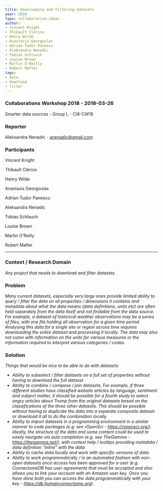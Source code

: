 ```yaml
---
title: Downloading and filtering datasets
year: 2018
type: collaborative-ideas
author:
- Vincent Knight
- Thibault Clérice
- Henry Wilde
- Anastasis Georgoulas
- Adrian-Tudor Panescu
- Aleksandra Nenadic
- Tobias Schlauch
- Louise Brown
- Martin O'Reilly
- Robert Maftei
tags:
- data
- download
- filter
---
```



### Collaborations Workshop 2018 - 2018-03-26

Smarter data sources - Group L - CI8-CW18


### **Reporter**

Aleksandra Nenadic - anenadic@gmail.com


### **Participants**

Vincent Knight

Thibault Clérice

Henry Wilde

Anastasis Georgoulas

Adrian-Tudor Panescu

Aleksandra Nenadic

Tobias Schlauch

Louise Brown

Martin O'Reilly

Robert Maftei


---


### **Context / Research Domain**

_Any project that needs to download and filter datasets._


### **Problem**

_Many current datasets, especially very large ones provide limited ability to query / filter the data on all properties / dimensions it contains and metadata about what the data means (data definitions, units etc) are often held separately from the data itself and not findable from the data source. For example, a dataset of historical weather observations may be a series of files, with one file holding all observation for a given time period. Analysing this data for a single site or region across time requires downloading the entire dataset and processing it locally. The data may also not come with information on the units for various measures or the information required to interpret various categories / codes._


### **Solution**

_Things that would be nice to be able to do with datasets:_

* _Ability to subselect / filter datasets on a full set of properties without having to download the full dataset_
* _Ability to combine / compose / join datasets. For example, if three different studies have classified website articles by language, sentiment and subject matter, it should be possible for a fourth study to select angry articles about Trump from the original datasets based on the classifications of the three other datasets. This should be possible without having to duplicate the data into a separate composite dataset or download it all to do the combination locally._
* _Ability to import datasets in a programming environment in a similar manner to code packages (e.g. see rOpenSci - https://ropensci.org/). Ideally, the structure of the data and some content could be used to easily navigate via auto completion (e.g. see TheGamma - https://thegamma.net/), with context help / tooltips providing metadata / data definition “inline” with the data._
* _Ability to cache data locally and work with specific versions of data._
* _Ability to work programmatically / in an automated fashion with non-open datasets once access has been approved for a user (e.g. ConnectomeDB has user agreements that must be accepted and also allows you to link your account with an Amazon user key. Once you have done both you can access the data programmatically with your key - https://db.humanconnectome.org)._


### 
